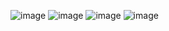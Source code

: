![image](https://github.com/Sye0001/ender-bio/assets/119392569/41fe8809-c027-46ea-b61e-266908b8bea4)
![image](https://github.com/Sye0001/ender-bio/assets/119392569/5a251f62-875f-4f9e-804b-beb4535e5ba8)
![image](https://github.com/Sye0001/ender-bio/assets/119392569/ad9add7f-a709-4ca4-88b9-6f14cc2bdde5)
![image](https://github.com/Sye0001/ender-bio/assets/119392569/2b6a1540-9335-41c4-847e-92f23f072ff5)
